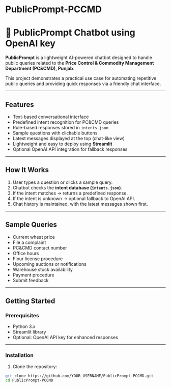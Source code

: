 # PublicPrompt-PCCMD
# 💬 PublicPrompt Chatbot using OpenAI key


**PublicPrompt** is a lightweight AI-powered chatbot designed to handle public queries related to the **Price Control & Commodity Management Department (PC&CMD), Punjab**.  

This project demonstrates a practical use case for automating repetitive public queries and providing quick responses via a friendly chat interface.

---

## **Features**

- Text-based conversational interface  
- Predefined intent recognition for PC&CMD queries  
- Rule-based responses stored in `intents.json`  
- Sample questions with clickable buttons  
- Latest messages displayed at the top (chat-like view)  
- Lightweight and easy to deploy using **Streamlit**  
- Optional OpenAI API integration for fallback responses  

---

## **How It Works**

1. User types a question or clicks a sample query.  
2. Chatbot checks the **intent database (`intents.json`)**.  
3. If the intent matches → returns a predefined response.  
4. If the intent is unknown → optional fallback to OpenAI API.  
5. Chat history is maintained, with the latest messages shown first.  

---

## **Sample Queries**

- Current wheat price  
- File a complaint  
- PC&CMD contact number  
- Office hours  
- Flour license procedure  
- Upcoming auctions or notifications  
- Warehouse stock availability  
- Payment procedure  
- Submit feedback  

---

## **Getting Started**

### **Prerequisites**

- Python 3.x  
- Streamlit library  
- Optional: OpenAI API key for enhanced responses  

---

### **Installation**

1. Clone the repository:

```bash
git clone https://github.com/YOUR_USERNAME/PublicPrompt-PCCMD.git
cd PublicPrompt-PCCMD
